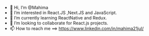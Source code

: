 - 👋 Hi, I’m @Mahima
- 👀 I’m interested in React.JS ,Next.JS and JavaScript.
- 🌱 I’m currently learning ReactNative and Redux.
- 💞️ I’m looking to collaborate for React.js projects.
- 📫 How to reach me ==> https://www.linkedin.com/in/mahima21jul/ 

<!---
MahimaGgg/MahimaGgg is a ✨ special ✨ repository because its `README.md` (this file) appears on your GitHub profile.
You can click the Preview link to take a look at your changes.
--->
